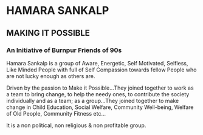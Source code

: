 # HAMARA SANKALP

## MAKING IT POSSIBLE

### An Initiative of Burnpur Friends of 90s

Hamara Sankalp is a group of Aware, Energetic, Self Motivated, Selfless, Like Minded People with full of Self Compassion towards fellow People who are not lucky enough as others are.

Driven by the passion to Make it Possible...They joined together to work as a team to bring change, to help the needy ones, to contribute the society individually and as a team; as a group...They joined together to make change in Child Education, Social Welfare, Community Well-being, Welfare of Old People, Community Fitness etc...

It is a non political, non religious & non profitable group.
